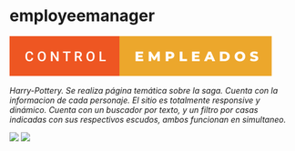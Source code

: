 # employeemanager


[![](employeemanagerapp-master/employeemanagerapp-master/src/assets/control-empleados.svg)]()

_Harry-Pottery._
_Se realiza página temática sobre la saga. Cuenta con la informacion de cada personaje. El sitio es totalmente responsive y dinámico._
_Cuenta con un buscador por texto, y un filtro por casas indicadas con sus respectivos escudos, ambos funcionan en simultaneo._

 [![](/assets/harry1.png)]()
 [![](assets/harry2.png)]()
 
